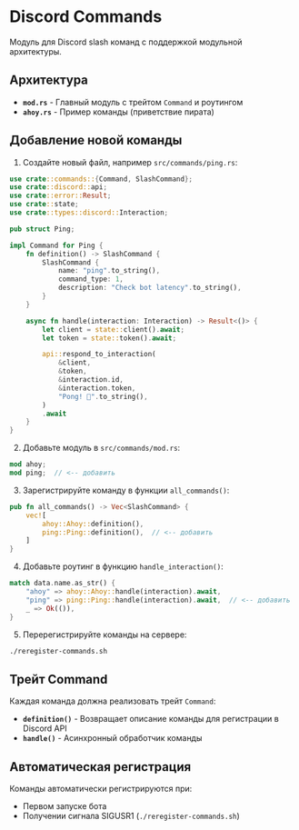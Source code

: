 # Discord Commands

Модуль для Discord slash команд с поддержкой модульной архитектуры.

## Архитектура

- **`mod.rs`** - Главный модуль с трейтом `Command` и роутингом
- **`ahoy.rs`** - Пример команды (приветствие пирата)

## Добавление новой команды

1. Создайте новый файл, например `src/commands/ping.rs`:

```rust
use crate::commands::{Command, SlashCommand};
use crate::discord::api;
use crate::error::Result;
use crate::state;
use crate::types::discord::Interaction;

pub struct Ping;

impl Command for Ping {
    fn definition() -> SlashCommand {
        SlashCommand {
            name: "ping".to_string(),
            command_type: 1,
            description: "Check bot latency".to_string(),
        }
    }

    async fn handle(interaction: Interaction) -> Result<()> {
        let client = state::client().await;
        let token = state::token().await;

        api::respond_to_interaction(
            &client,
            &token,
            &interaction.id,
            &interaction.token,
            "Pong! 🏓".to_string(),
        )
        .await
    }
}
```

2. Добавьте модуль в `src/commands/mod.rs`:

```rust
mod ahoy;
mod ping;  // <-- добавить
```

3. Зарегистрируйте команду в функции `all_commands()`:

```rust
pub fn all_commands() -> Vec<SlashCommand> {
    vec![
        ahoy::Ahoy::definition(),
        ping::Ping::definition(),  // <-- добавить
    ]
}
```

4. Добавьте роутинг в функцию `handle_interaction()`:

```rust
match data.name.as_str() {
    "ahoy" => ahoy::Ahoy::handle(interaction).await,
    "ping" => ping::Ping::handle(interaction).await,  // <-- добавить
    _ => Ok(()),
}
```

5. Перерегистрируйте команды на сервере:

```bash
./reregister-commands.sh
```

## Трейт Command

Каждая команда должна реализовать трейт `Command`:

- **`definition()`** - Возвращает описание команды для регистрации в Discord API
- **`handle()`** - Асинхронный обработчик команды

## Автоматическая регистрация

Команды автоматически регистрируются при:
- Первом запуске бота
- Получении сигнала SIGUSR1 (`./reregister-commands.sh`)
